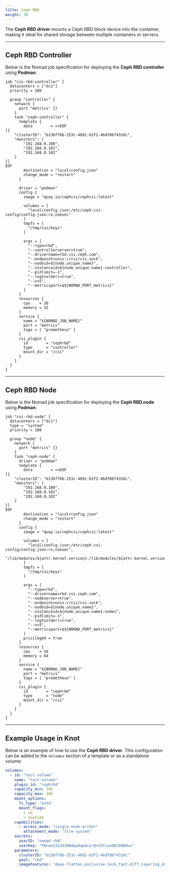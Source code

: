 ```yaml
---
title: Ceph RBD
weight: 30
---
```


The **Ceph RBD driver** mounts a Ceph RBD block device into the container, making it ideal for shared storage between multiple containers or servers.

---

## Ceph RBD Controller

Below is the Nomad job specification for deploying the **Ceph RBD controller** using **Podman**:

```hcl {filename="csi-cephrbd-controller.hcl"}
job "csi-rbd-controller" {
  datacenters = ["dc1"]
  priority = 100

  group "controller" {
    network {
      port "metrics" {}
    }
    task "ceph-controller" {
      template {
        data        = <<EOF
[{
    "clusterID": "b13bf70b-253c-4691-b3f2-46df86f4318c",
    "monitors": [
        "192.168.0.100",
        "192.168.0.101",
        "192.168.0.102"
    ]
}]
EOF
        destination = "local/config.json"
        change_mode = "restart"
      }

      driver = "podman"
      config {
        image = "quay.io/cephcsi/cephcsi:latest"

        volumes = [
          "local/config.json:/etc/ceph-csi-config/config.json:ro,noexec"
        ]
        tmpfs = [
          "/tmp/csi/keys"
        ]

        args = [
          "--type=rbd",
          "--controllerserver=true",
          "--drivername=rbd.csi.ceph.com",
          "--endpoint=unix://csi/csi.sock",
          "--nodeid=${node.unique.name}",
          "--instanceid=${node.unique.name}-controller",
          "--pidlimit=-1",
          "--logtostderr=true",
          "--v=5",
          "--metricsport=$${NOMAD_PORT_metrics}"
        ]
      }
      resources {
        cpu    = 10
        memory = 32
      }
      service {
        name = "${NOMAD_JOB_NAME}"
        port = "metrics"
        tags = [ "prometheus" ]
      }
      csi_plugin {
        id        = "cephrbd"
        type      = "controller"
        mount_dir = "/csi"
      }
    }
  }
}
```

---

## Ceph RBD Node

Below is the Nomad job specification for deploying the **Ceph RBD node** using **Podman**:

```hcl {filename="csi-cephrbd-node.hcl"}
job "csi-rbd-node" {
  datacenters = ["dc1"]
  type = "system"
  priority = 100

  group "node" {
    network {
      port "metrics" {}
    }
    task "ceph-node" {
      driver = "podman"
      template {
        data        = <<EOF
[{
    "clusterID": "b13bf70b-253c-4691-b3f2-46df86f4318c",
    "monitors": [
        "192.168.0.100",
        "192.168.0.101",
        "192.168.0.102"
    ]
}]
EOF
        destination = "local/config.json"
        change_mode = "restart"
      }
      config {
        image = "quay.io/cephcsi/cephcsi:latest"

        volumes = [
          "local/config.json:/etc/ceph-csi-config/config.json:ro,noexec",
          "/lib/modules/${attr.kernel.version}:/lib/modules/${attr.kernel.version}:ro"
        ]
        tmpfs = [
          "/tmp/csi/keys"
        ]

        args = [
          "--type=rbd",
          "--drivername=rbd.csi.ceph.com",
          "--nodeserver=true",
          "--endpoint=unix://csi/csi.sock",
          "--nodeid=${node.unique.name}",
          "--instanceid=${node.unique.name}-nodes",
          "--pidlimit=-1",
          "--logtostderr=true",
          "--v=5",
          "--metricsport=$${NOMAD_PORT_metrics}"
        ]
        privileged = true
      }
      resources {
        cpu    = 10
        memory = 64
      }
      service {
        name = "${NOMAD_JOB_NAME}"
        port = "metrics"
        tags = [ "prometheus" ]
      }
      csi_plugin {
        id        = "cephrbd"
        type      = "node"
        mount_dir = "/csi"
      }
    }
  }
}
```

---

## Example Usage in Knot

Below is an example of how to use the **Ceph RBD driver**. This configuration can be added to the `Volumes` section of a template or as a standalone volume:

```yaml
volumes:
  - id: "test-volume"
    name: "test-volume"
    plugin_id: "cephrbd"
    capacity_min: 10G
    capacity_max: 10G
    mount_options:
      fs_type: "ext4"
      mount_flags:
        - rw
        - noatime
    capabilities:
      - access_mode: "single-node-writer"
        attachment_mode: "file-system"
    secrets:
      userID: "nomad.rbd"
      userKey: "FWrwe2323d3QWdqwdqwdce!@+23fiseQW/DQWd=="
    parameters:
      clusterID: "b13bf70b-253c-4691-b3f2-46df86f4318c"
      pool: "rbd"
      imageFeatures: "deep-flatten,exclusive-lock,fast-diff,layering,object-map"
```

